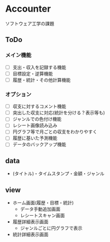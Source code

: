 # Accounter

ソフトウェア工学の課題

## ToDo

### メイン機能

- [ ] 支出・収入を記録する機能
- [ ] 目標設定・逆算機能
- [ ] 履歴・統計・その他計算機能

### オプション

- [ ] 収支に対するコメント機能
- [ ] 突出した収支に対応(統計を分ける？表示等も)
- [ ] ジャンルでの色付け機能
- [ ] レシート画像読み込み
- [ ] 円グラフ等で月ごとの収支をわかりやすく
- [ ] 履歴に基いた予測機能
- [ ] データのバックアップ機能

## data

- (タイトル)・タイムスタンプ・金額・ジャンル

## view

- ホーム画面(履歴・目標・統計)
  - データ手動追加画面
  - レシートスキャン画面
- 履歴詳細表示画面
  - ジャンルごとに円グラフで表示
- 統計詳細表示画面
